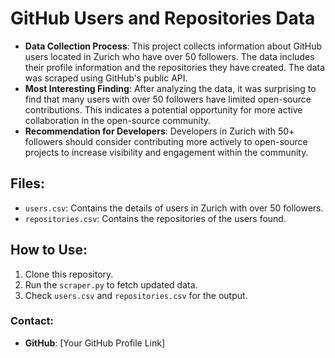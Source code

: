 # GitHub Users and Repositories Data

- **Data Collection Process**: This project collects information about GitHub users located in Zurich who have over 50 followers. The data includes their profile information and the repositories they have created. The data was scraped using GitHub's public API.
- **Most Interesting Finding**: After analyzing the data, it was surprising to find that many users with over 50 followers have limited open-source contributions. This indicates a potential opportunity for more active collaboration in the open-source community.
- **Recommendation for Developers**: Developers in Zurich with 50+ followers should consider contributing more actively to open-source projects to increase visibility and engagement within the community.

## Files:
- `users.csv`: Contains the details of users in Zurich with over 50 followers.
- `repositories.csv`: Contains the repositories of the users found.

## How to Use:
1. Clone this repository.
2. Run the `scraper.py` to fetch updated data.
3. Check `users.csv` and `repositories.csv` for the output.

### Contact:
- **GitHub**: [Your GitHub Profile Link]
